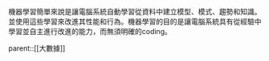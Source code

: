 機器學習簡單來說是讓電腦系統自動學習從資料中建立模型、模式、趨勢和知識。並使用這些學習來改進其性能和行為。機器學習的目的是讓電腦系統具有從經驗中學習並自主進行改進的能力，而無須明確的coding。

parent::[[大數據]]